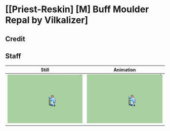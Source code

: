 # [\[Priest-Reskin\] \[M\] Buff Moulder Repal by Vilkalizer]

## Credit



## Staff

| Still | Animation |
| :---: | :-------: |
| ![Staff still](./Staff_000.png) | ![Staff animation](./Staff.gif) |
